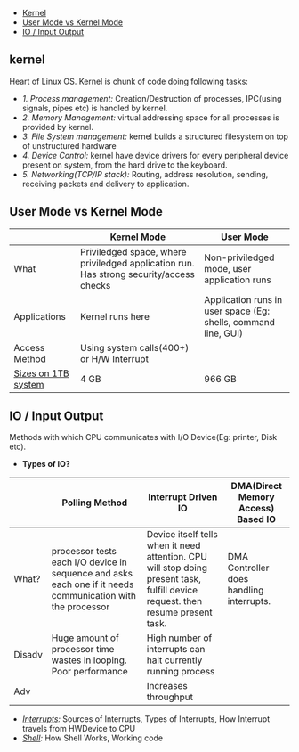- [Kernel](#k)
- [User Mode vs Kernel Mode](#uk)
- [IO / Input Output](#io)

## kernel
Heart of Linux OS. Kernel is chunk of code doing following tasks:
  - *1. Process management:* Creation/Destruction of processes, IPC(using signals, pipes etc) is handled by kernel.
  - *2. Memory Management:* virtual addressing space for all processes is provided by kernel.
  - *3. File System management:*  kernel builds a structured filesystem on top of unstructured hardware
  - *4. Device Control:* kernel have device drivers for every peripheral device present on system, from the hard drive to the keyboard.
  - *5. Networking(TCP/IP stack):* Routing, address resolution, sending, receiving packets and delivery to application.

<a name=uk></a>
## User Mode vs Kernel Mode
||Kernel Mode|User Mode|
|---|---|---|
|What|Priviledged space, where priviledged application run. Has strong security/access checks|Non-priviledged mode, user application runs|
|Applications|Kernel runs here|Application runs in user space (Eg: shells, command line, GUI)|
|Access Method|Using system calls(400+) or H/W Interrupt||
|[Sizes on 1TB system](/Operating_Systems/Linux/Protection_Rings)|4 GB|966 GB|

<a name=io></a>
## IO / Input Output
Methods with which CPU communicates with I/O Device(Eg: printer, Disk etc).
- **Types of IO?**

||Polling Method|Interrupt Driven IO|DMA(Direct Memory Access) Based IO|
|---|---|---|---|
|What?|processor tests each I/O device in sequence and asks each one if it needs communication with the processor|Device itself tells when it need attention. CPU will stop doing present task, fulfill device request. then resume present task.|DMA Controller does handling interrupts.|
|Disadv|Huge amount of processor time wastes in looping. Poor performance|High number of interrupts can halt currently running process|
|Adv||Increases throughput|


- _[Interrupts](Interrupts):_ Sources of Interrupts, Types of Interrupts, How Interrupt travels from HWDevice to CPU
- _[Shell](Shell):_ How Shell Works, Working code

